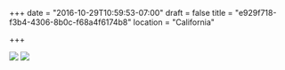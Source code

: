 +++
date = "2016-10-29T10:59:53-07:00"
draft = false
title = "e929f718-f3b4-4306-8b0c-f68a4f6174b8"
location = "California"

+++

![](https://d17enza3bfujl8.cloudfront.net/20161028_01_163.jpg)
![](https://d17enza3bfujl8.cloudfront.net/20161028_01_341.jpg)
